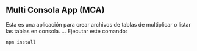 ## Multi Consola App (MCA)

Esta es una aplicación para crear archivos de tablas de multiplicar o listar las tablas en consola.
...
Ejecutar este comando:
```
npm install
```